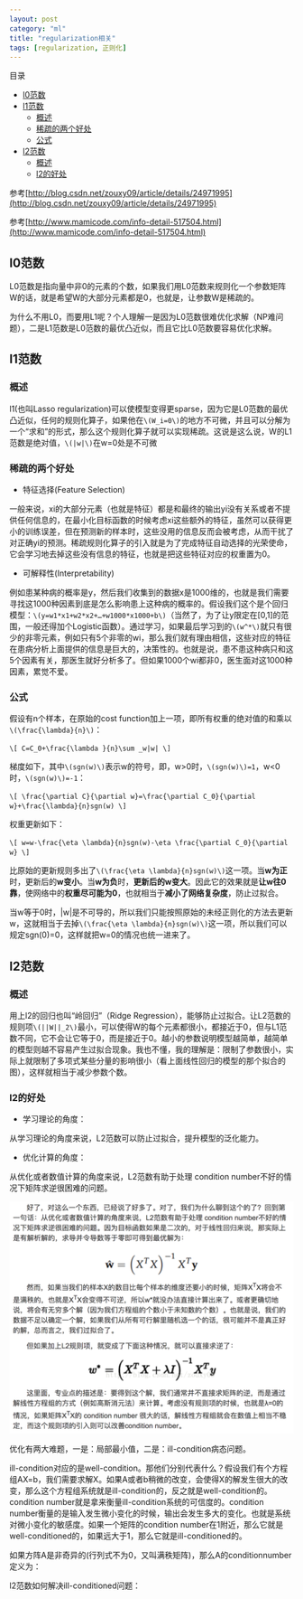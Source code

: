 ```yaml
---
layout: post
category: "ml"
title: "regularization相关"
tags: [regularization, 正则化]
---
```


目录

<!-- TOC -->

- [l0范数](#l0范数)
- [l1范数](#l1范数)
    - [概述](#概述)
    - [稀疏的两个好处](#稀疏的两个好处)
    - [公式](#公式)
- [l2范数](#l2范数)
    - [概述](#概述-1)
    - [l2的好处](#l2的好处)

<!-- /TOC -->

参考[http://blog.csdn.net/zouxy09/article/details/24971995](http://blog.csdn.net/zouxy09/article/details/24971995)

参考[http://www.mamicode.com/info-detail-517504.html](http://www.mamicode.com/info-detail-517504.html)

## l0范数

L0范数是指向量中非0的元素的个数，如果我们用L0范数来规则化一个参数矩阵W的话，就是希望W的大部分元素都是0，也就是，让参数W是稀疏的。

为什么不用L0，而要用L1呢？个人理解一是因为L0范数很难优化求解（NP难问题），二是L1范数是L0范数的最优凸近似，而且它比L0范数要容易优化求解。

## l1范数

### 概述

l1(也叫Lasso regularization)可以使模型变得更sparse，因为它是L0范数的最优凸近似，任何的规则化算子，如果他在`\(W_i=0\)`的地方不可微，并且可以分解为一个“求和”的形式，那么这个规则化算子就可以实现稀疏。这说是这么说，W的L1范数是绝对值，`\(|w|\)`在w=0处是不可微

### 稀疏的两个好处

+ 特征选择(Feature Selection)

一般来说，xi的大部分元素（也就是特征）都是和最终的输出yi没有关系或者不提供任何信息的，在最小化目标函数的时候考虑xi这些额外的特征，虽然可以获得更小的训练误差，但在预测新的样本时，这些没用的信息反而会被考虑，从而干扰了对正确yi的预测。稀疏规则化算子的引入就是为了完成特征自动选择的光荣使命，它会学习地去掉这些没有信息的特征，也就是把这些特征对应的权重置为0。

+ 可解释性(Interpretability)

例如患某种病的概率是y，然后我们收集到的数据x是1000维的，也就是我们需要寻找这1000种因素到底是怎么影响患上这种病的概率的。假设我们这个是个回归模型：`\(y=w1*x1+w2*x2+…+w1000*x1000+b\)`（当然了，为了让y限定在[0,1]的范围，一般还得加个Logistic函数）。通过学习，如果最后学习到的`\(w^*\)`就只有很少的非零元素，例如只有5个非零的wi，那么我们就有理由相信，这些对应的特征在患病分析上面提供的信息是巨大的，决策性的。也就是说，患不患这种病只和这5个因素有关，那医生就好分析多了。但如果1000个wi都非0，医生面对这1000种因素，累觉不爱。

### 公式

假设有n个样本，在原始的cost function加上一项，即所有权重的绝对值的和乘以`\(\frac{\lambda}{n}\)`：

`\[
C=C_0+\frac{\lambda }{n}\sum _w|w|
\]`

梯度如下，其中`\(sgn(w)\)`表示w的符号，即，w>0时，`\(sgn(w)\)=1`，w<0时，`\(sgn(w)\)=-1`：

`\[
\frac{\partial C}{\partial w}=\frac{\partial C_0}{\partial w}+\frac{\lambda}{n}sgn(w)
\]`

权重更新如下：

`\[
w=w-\frac{\eta \lambda}{n}sgn(w)-\eta \frac{\partial C_0}{\partial w}
\]`

比原始的更新规则多出了`\(\frac{\eta \lambda}{n}sgn(w)\)`这一项。当**w为正**时，更新后的**w变小**。当**w为负**时，**更新后的w变大**。因此它的效果就是**让w往0靠**，使网络中的**权重尽可能为0**，也就相当于**减小了网络复杂度**，防止过拟合。

当w等于0时，|w|是不可导的，所以我们只能按照原始的未经正则化的方法去更新w，这就相当于去掉`\(\frac{\eta \lambda}{n}sgn(w)\)`这一项，所以我们可以规定sgn(0)=0，这样就把w=0的情况也统一进来了。

## l2范数

### 概述

用上l2的回归也叫“岭回归”（Ridge Regression），能够防止过拟合。让L2范数的规则项`\(||W||_2\)`最小，可以使得W的每个元素都很小，都接近于0，但与L1范数不同，它不会让它等于0，而是接近于0。越小的参数说明模型越简单，越简单的模型则越不容易产生过拟合现象。我也不懂，我的理解是：限制了参数很小，实际上就限制了多项式某些分量的影响很小（看上面线性回归的模型的那个拟合的图），这样就相当于减少参数个数。

### l2的好处

+ 学习理论的角度：

从学习理论的角度来说，L2范数可以防止过拟合，提升模型的泛化能力。

+ 优化计算的角度：

从优化或者数值计算的角度来说，L2范数有助于处理 condition number不好的情况下矩阵求逆很困难的问题。

![l2-improve-condition-number.png](https://raw.githubusercontent.com/daiwk/dl.ai/master/c2/imgs/l2-improve-condition-number.png)

优化有两大难题，一是：局部最小值，二是：ill-condition病态问题。

ill-condition对应的是well-condition。那他们分别代表什么？假设我们有个方程组AX=b，我们需要求解X。如果A或者b稍微的改变，会使得X的解发生很大的改变，那么这个方程组系统就是ill-condition的，反之就是well-condition的。condition number就是拿来衡量ill-condition系统的可信度的。condition number衡量的是输入发生微小变化的时候，输出会发生多大的变化。也就是系统对微小变化的敏感度。如果一个矩阵的condition number在1附近，那么它就是well-conditioned的，如果远大于1，那么它就是ill-conditioned的。

如果方阵A是非奇异的(行列式不为0，又叫满秩矩阵)，那么A的conditionnumber定义为：


l2范数如何解决ill-conditioned问题：

